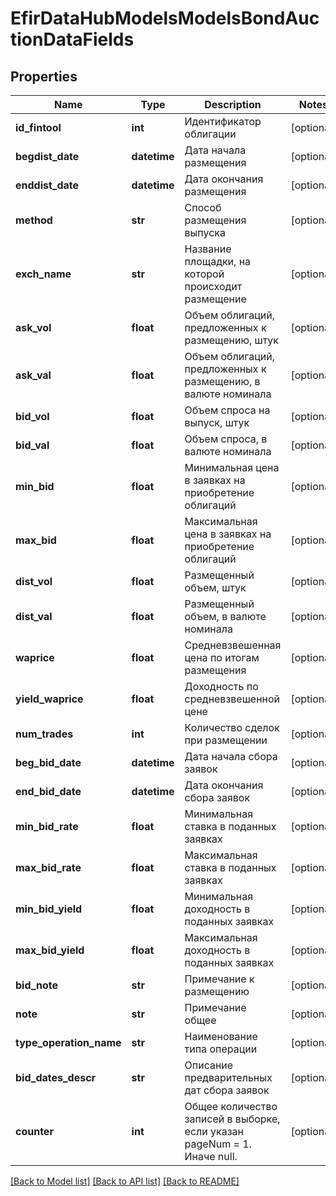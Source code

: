 # EfirDataHubModelsModelsBondAuctionDataFields

## Properties
Name | Type | Description | Notes
------------ | ------------- | ------------- | -------------
**id_fintool** | **int** | Идентификатор облигации | [optional] 
**begdist_date** | **datetime** | Дата начала размещения | [optional] 
**enddist_date** | **datetime** | Дата окончания размещения | [optional] 
**method** | **str** | Способ размещения выпуска | [optional] 
**exch_name** | **str** | Название площадки, на которой происходит размещение | [optional] 
**ask_vol** | **float** | Объем облигаций, предложенных к размещению, штук | [optional] 
**ask_val** | **float** | Объем облигаций, предложенных к размещению, в валюте номинала | [optional] 
**bid_vol** | **float** | Объем спроса на выпуск, штук | [optional] 
**bid_val** | **float** | Объем спроса, в валюте номинала | [optional] 
**min_bid** | **float** | Минимальная цена в заявках на приобретение облигаций | [optional] 
**max_bid** | **float** | Максимальная цена в заявках на приобретение облигаций | [optional] 
**dist_vol** | **float** | Размещенный объем, штук | [optional] 
**dist_val** | **float** | Размещенный объем, в валюте номинала | [optional] 
**waprice** | **float** | Средневзвешенная цена по итогам размещения | [optional] 
**yield_waprice** | **float** | Доходность по средневзвешенной цене | [optional] 
**num_trades** | **int** | Количество сделок при размещении | [optional] 
**beg_bid_date** | **datetime** | Дата начала сбора заявок | [optional] 
**end_bid_date** | **datetime** | Дата окончания сбора заявок | [optional] 
**min_bid_rate** | **float** | Минимальная ставка в поданных заявках | [optional] 
**max_bid_rate** | **float** | Максимальная ставка в поданных заявках | [optional] 
**min_bid_yield** | **float** | Минимальная доходность в поданных заявках | [optional] 
**max_bid_yield** | **float** | Максимальная доходность в поданных заявках | [optional] 
**bid_note** | **str** | Примечание к размещению | [optional] 
**note** | **str** | Примечание общее | [optional] 
**type_operation_name** | **str** | Наименование типа операции | [optional] 
**bid_dates_descr** | **str** | Описание предварительных дат сбора заявок | [optional] 
**counter** | **int** | Общее количество записей в выборке, если указан pageNum &#x3D; 1. Иначе null. | [optional] 

[[Back to Model list]](../README.md#documentation-for-models) [[Back to API list]](../README.md#documentation-for-api-endpoints) [[Back to README]](../README.md)

